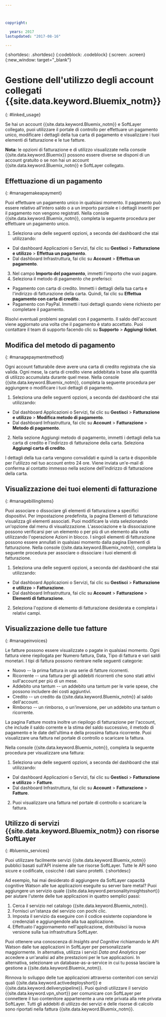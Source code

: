 ```yaml
---



copyright:

  years: 2017
lastupdated: "2017-08-16"

---
```


{:shortdesc: .shortdesc}
{:codeblock: .codeblock}
{:screen: .screen}
{:new_window: target="_blank"}

# Gestione dell'utilizzo degli account collegati {{site.data.keyword.Bluemix_notm}}
{: #linked_usage}

Se hai un account {{site.data.keyword.Bluemix_notm}} e SoftLayer collegato, puoi utilizzare il portale di controllo per effettuare un pagamento unico, modificare i dettagli della tua carta di pagamento e visualizzare i tuoi elementi di fatturazione e le tue fatture.

**Nota:** le opzioni di fatturazione e di utilizzo visualizzate nella console {{site.data.keyword.Bluemix}} possono essere diverse se disponi di un account gratuito o se non hai un account {{site.data.keyword.Bluemix_notm}} e SoftLayer collegato.

## Effettuazione di un pagamento
{: #managemakeapayment}

Puoi effettuare un pagamento unico in qualsiasi momento. Il pagamento può essere relativo all'intero saldo o a un importo parziale e i dettagli inseriti per il pagamento non vengono registrati. Nella console {{site.data.keyword.Bluemix_notm}}, completa la seguente procedura per effettuare un pagamento unico.

1. Seleziona una delle seguenti opzioni, a seconda del dashboard che stai utilizzando:   
 * Dal dashboard Applicazioni o Servizi, fai clic su **Gestisci** &gt; **Fatturazione e utilizzo** &gt; **Effettua un pagamento**.  
 * Dal dashboard Infrastruttura, fai clic su **Account** &gt; **Effettua un pagamento**.
3. Nel campo **Importo del pagamento**, immetti l'importo che vuoi pagare.
4. Seleziona il metodo di pagamento che preferisci:
 * Pagamento con carta di credito. Immetti i dettagli della tua carta e l'indirizzo di fatturazione della carta. Quindi, fai clic su **Effettua pagamento con carta di credito**.
 * Pagamento con PayPal. Immetti i tuoi dettagli quando viene richiesto per completare il pagamento.

Risolvi eventuali problemi segnalati con il pagamento. Il saldo dell'account viene aggiornato una volta che il pagamento è stato accettato. Puoi contattare il team
di supporto facendo clic su **Supporto** &gt; **Aggiungi ticket**.

## Modifica del metodo di pagamento
{: #managepaymentmethod}

Ogni account fatturabile deve avere una carta di credito registrata che sia valida. Ogni mese, la carta di credito viene addebitata in base alla quantità di utilizzo accumulata durante quel mese. Nella console {{site.data.keyword.Bluemix_notm}}, completa la seguente procedura per aggiungere o modificare i tuoi dettagli di pagamento.

1. Seleziona una delle seguenti opzioni, a seconda del dashboard che stai utilizzando:  
 * Dal dashboard Applicazioni o Servizi, fai clic su **Gestisci** &gt; **Fatturazione e utilizzo** &gt; **Modifica metodo di pagamento**.  
 * Dal dashboard Infrastruttura, fai clic su **Account** &gt; **Fatturazione** &gt; **Metodo di pagamento**.
2. Nella sezione Aggiungi metodo di pagamento, immetti i dettagli della tua carta di credito e l'indirizzo di fatturazione della carta. Seleziona **Aggiungi carta di credito**.

I dettagli della tua carta vengono convalidati e quindi la carta è disponibile per l'utilizzo nel tuo account entro 24 ore. Viene inviata un'e-mail di conferma
al contatto immesso nella sezione dell'indirizzo di fatturazione della carta.

## Visualizzazione dei tuoi elementi di fatturazione
{: #managebillingitems}

Puoi associare o dissociare gli elementi di fatturazione a specifici dispositivi. Per impostazione predefinita, la
pagina Elementi di fatturazione visualizza gli elementi associati. Puoi modificare la vista selezionando un'opzione
dal menu di visualizzazione. L'associazione e la dissociazione possono verificarsi per un elemento o per più di un elemento alla volta utilizzando l'operazione Azioni in blocco. I singoli elementi di fatturazione possono essere annullati in qualsiasi momento dalla pagina Elementi di fatturazione. Nella console {{site.data.keyword.Bluemix_notm}}, completa la seguente procedura per associare o dissociare i tuoi elementi di fatturazione.

1. Seleziona una delle seguenti opzioni, a seconda del dashboard che stai utilizzando:   
 * Dal dashboard Applicazioni o Servizi, fai clic su **Gestisci** &gt; **Fatturazione e utilizzo** &gt; **Fatturazione**.  
 * Dal dashboard Infrastruttura, fai clic su **Account** &gt; **Fatturazione** &gt; **Elementi di fatturazione**.
2. Seleziona l'opzione di elemento di fatturazione desiderata e completa i relativi campi.

## Visualizzazione delle tue fatture
{: #manageinvoices}

Le fatture possono essere visualizzate o pagate in qualsiasi momento. Ogni fattura viene riepilogata per Numero fattura, Data, Tipo di fattura e vari
saldi monetari. I tipi di fattura possono rientrare nelle seguenti categorie:

 *  Nuovo -- la prima fattura in una serie di fatture ricorrenti.
 *  Ricorrente -- una fattura per gli addebiti ricorrenti che sono stati attivi sull'account per più di un mese.
 *  Addebito una tantum -- un addebito una tantum per le varie spese, che possono includere dei costi aggiuntivi. 
 *  Credito -- un credito da {{site.data.keyword.Bluemix_notm}} al saldo dell'account.
 *  Rimborso -- un rimborso, o un'inversione, per un addebito una tantum o ricorrente.

La pagina Fatture mostra inoltre un riepilogo di fatturazione per l'account, che include il saldo corrente e la stima del saldo successivo,
il metodo di pagamento e le date dell'ultima e della prossima fattura ricorrente. Puoi visualizzare una fattura nel portale di controllo o scaricare la fattura.

Nella console {{site.data.keyword.Bluemix_notm}}, completa la seguente procedura per visualizzare una fattura:

1. Seleziona una delle seguenti opzioni, a seconda del dashboard che stai utilizzando:  
 * Dal dashboard Applicazioni o Servizi, fai clic su **Gestisci** &gt; **Fatturazione e utilizzo** &gt; **Fatture**.  
 * Dal dashboard Infrastruttura, fai clic su **Account** &gt; **Fatturazione** &gt; **Fatture**.
2. Puoi visualizzare una fattura nel portale di controllo o scaricare la fattura.

## Utilizzo di servizi {{site.data.keyword.Bluemix_notm}} con risorse SoftLayer
{: #bluemix_services}

Puoi utilizzare facilmente servizi {{site.data.keyword.Bluemix_notm}} pubblici basati sull'API insieme alle tue risorse SoftLayer. Tutte le API sono sicure e codificate, cosicché i dati siano protetti.
{:shortdesc}

Ad esempio, hai mai desiderato di aggiungere da SoftLayer capacità cognitive Watson alle tue applicazioni eseguite su server bare metal? Puoi aggiungere un servizio quale {{site.data.keyword.personalityinsightsshort}} per aiutare l'utente delle tue applicazioni in quattro semplici passi:

1. Cerca il servizio nel catalogo {{site.data.keyword.Bluemix_notm}}.
2. Fornisci un'istanza del servizio con pochi clic.
3. Imposta il servizio da eseguire con il codice esistente copiandone le credenziali e aggiungendole alla tua applicazione.
4. Effettuato l'aggiornamento nell'applicazione, distribuisci la nuova versione sulla tua infrastruttura SoftLayer.

Puoi ottenere una conoscenza di *Insights and Cognitive* richiamando le API Watson dalle tue applicazioni in SoftLayer per personalizzarle maggiormente. In alternativa, utilizza i servizi *Data and Analytics* per accedere a un'analisi ad alte prestazioni per le tue applicazioni. In alternativa, selezionare un database-as-a-service in cui tu possa lasciare la gestione a {{site.data.keyword.Bluemix_notm}}.

Rinnova lo sviluppo delle tue applicazioni attraverso contenitori con servizi quali {{site.data.keyword.activedeployshort}} e {{site.data.keyword.deliverypipeline}}. Puoi quindi utilizzare il servizio {{site.data.keyword.vpn_short}} per comunicare con SoftLayer per connettere il tuo contenitore appartenente a una rete privata alla rete privata SoftLayer. Tutti gli addebiti di utilizzo dei servizi e delle risorse di calcolo sono riportati nella fattura {{site.data.keyword.Bluemix_notm}}.
